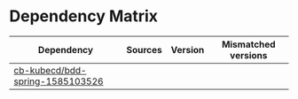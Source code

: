 # Dependency Matrix

Dependency | Sources | Version | Mismatched versions
---------- | ------- | ------- | -------------------
[cb-kubecd/bdd-spring-1585103526](https://github.com/cb-kubecd/bdd-spring-1585103526.git) |  | []() | 
